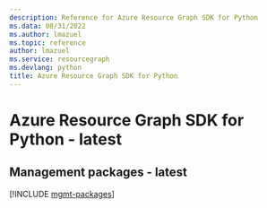 ```yaml
---
description: Reference for Azure Resource Graph SDK for Python
ms.data: 08/31/2022
ms.author: lmazuel
ms.topic: reference
author: lmazuel
ms.service: resourcegraph
ms.devlang: python
title: Azure Resource Graph SDK for Python
---
```

# Azure Resource Graph SDK for Python - latest

## Management packages - latest
[!INCLUDE [mgmt-packages](resource-graph-mgmt-index.md)]